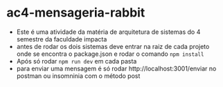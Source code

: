 # ac4-mensageria-rabbit

* Este é uma atividade da matéria de arquitetura de sistemas do 4 semestre da faculdade impacta
* antes de rodar os dois sistemas deve entrar na raiz de cada projeto onde se encontra o package.json e rodar o comando ```npm install```
* Após só rodar ```npm run dev``` em cada pasta
* para enviar uma mensagem é só rodar http://localhost:3001/enviar no postman ou insomninia com o método post
